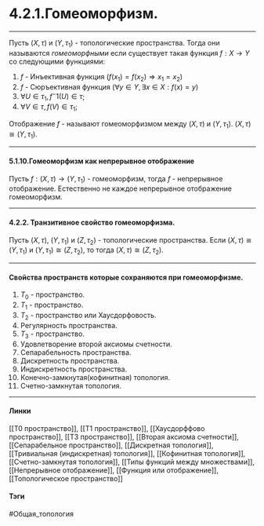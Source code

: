 # 4.2.1.Гомеоморфизм.
***
Пусть $(X,\tau)$ и $(Y,\tau_{1})$ - топологические пространства. Тогда они называются *гомеоморфными* если существует такая функция $f:X\rightarrow Y$ со следующими функциями:
1. $f$ - Инъективная функция $(f(x_1)=f(x_2)\Rightarrow x_1=x_2)$
2. $f$ - Сюръективная функция $(\forall y\in Y,\exists x\in X:f(x)=y)$
3. $\forall U\in\tau_{1}, f^-1(U)\in\tau$;
4. $\forall V\in\tau, f(V)\in\tau_{1}$;

Отображение $f$ - называют гомеоморфизмом между $(X,\tau)$ и $(Y,\tau_{1})$. $(X,\tau)\cong(Y,\tau_{1})$.
***
#### 5.1.10.Гомеоморфизм как непрерывное отображение
Пусть $f:(X,\tau)\rightarrow(Y,\tau_{1})$ - гомеоморфизм, тогда $f$ - непрерывное отображение. Естественно не каждое непрерывное отображение гомеоморфизм.
***
#### 4.2.2. Транзитивное свойство гомеоморфизма.
Пусть $(X,\tau)$, $(Y,\tau_1)$ и $(Z,\tau_2)$ - топологические пространства. Если $(X,\tau)\cong(Y,\tau_1)$ и $(Y,\tau_1)\cong(Z,\tau_2)$, то тогда $(X,\tau)\cong(Z,\tau_2)$.
***
#### Свойства пространств которые сохраняются при гомеоморфизме.
1. $T_{0}$ - пространство.
2. $T_{1}$ - пространство.
3. $T_{2}$ - пространство или Хаусдорфовость.
4. Регулярность пространства.
5. $T_{3}$ - пространство.
6. Удовлетворение второй аксиомы счетности.
7. Сепарабельность пространства.
8. Дискретность пространства.
9. Индискретность пространства.
10. Конечно-замкнутая(кофинитная) топология.
11. Счетно-замкнутая топология.
***
#### Линки 
[[T0 пространство]],
[[T1 пространство]],
[[Хаусдорффово пространство]],
[[T3 пространство]],
[[Вторая аксиома счетности]],
[[Сепарабельное пространство]],
[[Дискретная топология]],
[[Тривиальная (индискретная) топология]],
[[Кофинитная топология]],
[[Счетно-замкнутая топология]],
[[Типы функций между множествами]],
[[Непрерывное отображение]],
[[Функция или отображение]],
[[Топологическое пространство]]
#### Тэги 
 #Общая_топология